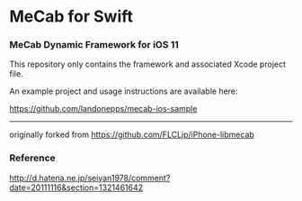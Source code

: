 MeCab for Swift
=====
### MeCab Dynamic Framework for iOS 11

This repository only contains the framework and associated Xcode project file.

An example project and usage instructions are available here:

https://github.com/landonepps/mecab-ios-sample

***

originally forked from
https://github.com/FLCLjp/iPhone-libmecab

### Reference
http://d.hatena.ne.jp/seiyan1978/comment?date=20111116&section=1321461642
